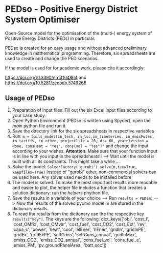 # PEDso - Positive Energy District System Optimiser

Open-Source model for the optimisation of the (multi-) energy system of Positive Energy Districts (PEDs) in particular.

PEDso is created for an easy usage and without advanced preliminary knowledge in mathematical programming. Therefore, six spreadsheets are used to create and change the PED scenarios.

If the model is used for for academic work, please cite it accordingly:

https://doi.org/10.3390/en14164864 and https://doi.org/10.5281/zenodo.5749268


## Usage of PEDso

1. Preparation of input files: Fill out the six Excel input files according to your case study.
2. Open Python Environment (PEDso is written using Spyder), open the *main* python file and run it.
3. Save the directory link for the six spreadsheats in respective variables
4. Run: `m = build_model(in_tech, in_loc,in_timeseries, in_emisFules, in_tariffs, in_other, projectlife = 20, dt= 60, yeardivision = None, consHeat = "Yes", consCool = "Yes")"` and change the input according to your wishes. **Attention:** Make sure that your function input is in line with you input in the spreadsheats!! --> Wait until the model is built with all its constraints. This might take a while ...
5. Solve the model: `SolverFactory('gurobi').solve(m,tee=True, keepfiles=True)` Instead of "gurobi" other, non-commercial solvers can be used here. Any solver used needs to be installed before
6. The model is solved. To make the most important results more readable and easier to plot, the helper file includes a function that creates a solution dictionary: run the *helpers* phython file.
7. Save the results in a variable of your choice --> Run `results = PED(m)` --> Now the results of the solved pyomo model m are stored in the dictionary results. 
8. To read the results from the dictionary use the the respective key `results["key"]`. The keys are the following: dict_keys(['obj', 'cost_I', 'cost_OMfix', 'cost_OMvar', 'cost_fuel', 'cost_CO2', 'cost_Ext', 'rev', 'capa_c', 'power', 'heat', 'cool', 'elEner', 'hEner', 'gridIn', 'gridInPE', 'gridEx', 'gridExPE', 'selfCons', 'selfCons_annual', 'gridInMax', 'emiss_CO2', 'emiss_CO2_annual', 'cons_fuel_vol', 'cons_fuel_e', 'emiss_PM', 'pv_groundPanelArea', 'batt_soc'])

